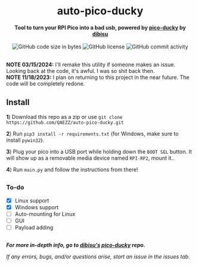 <h1 align="center">auto-pico-ducky</h1>

<div align="center">
  <strong>Tool to turn your RPI Pico into a bad usb, powered by <a href="https://github.com/dbisu/pico-ducky">pico-ducky</a> by <a href="https://github.com/dbisu">dibisu</a></strong>
</div>

<br />

<div align="center">
  <img alt="GitHub code size in bytes" src="https://img.shields.io/github/languages/code-size/QAEZZ/auto-pico-ducky">
  <img alt="GitHub license" src="https://img.shields.io/github/license/QAEZZ/auto-pico-ducky">
  <img alt="GitHub commit activity" src="https://img.shields.io/github/commit-activity/m/QAEZZ/auto-pico-ducky">
</div>

<br />

**NOTE 03/15/2024:** I'll remake this utility if someone makes an issue. Looking back at the code, it's awful. I was so shit back then. \
**NOTE 11/18/2023:** I plan on returning to this project in the near future. The code will be completely redone.

## Install

__1__) Download this repo as a zip or use ``git clone https://github.com/QAEZZ/auto-pico-ducky.git``

__2__) Run ``pip3 install -r requirements.txt`` (for Windows, make sure to install ``pywin32``).

__3__) Plug your pico into a USB port while holding down the `BOOT SEL` button. It will show up as a removable media device named `RPI-RP2`, mount it..

__4__) Run ``main.py`` and follow the instructions from there!

##

### To-do
- [x] Linux support
- [x] Windows support
- [ ] Auto-mounting for Linux
- [ ] GUI
- [ ] Payload adding

##

***For more in-depth info, go to <a href="https://github.com/dbisu">dibisu's</a> <a href="https://github.com/dbisu/pico-ducky">pico-ducky</a> repo.***

*If any errors, bugs, and/or questions arise, start an issue in the issues tab.*
